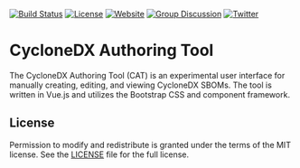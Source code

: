 [![Build Status](https://github.com/CycloneDX/cyclonedx-authoring-tool/workflows/Node%20CI/badge.svg)](https://github.com/CycloneDX/cyclonedx-authoring-tool/actions?workflow=Node+CI)
[![License](https://img.shields.io/badge/license-MIT-brightgreen.svg)][License]
[![Website](https://img.shields.io/badge/https://-cyclonedx.org-blue.svg)](https://cyclonedx.org/)
[![Group Discussion](https://img.shields.io/badge/discussion-groups.io-blue.svg)](https://groups.io/g/CycloneDX)
[![Twitter](https://img.shields.io/twitter/url/http/shields.io.svg?style=social&label=Follow)](https://twitter.com/CycloneDX_Spec)

# CycloneDX Authoring Tool

The CycloneDX Authoring Tool (CAT) is an experimental user interface for manually creating, editing, and viewing CycloneDX SBOMs. The tool is written in Vue.js and utilizes the Bootstrap CSS and component framework.



## License

Permission to modify and redistribute is granted under the terms of the MIT license. See the [LICENSE] file for the full license.

[License]: https://github.com/CycloneDX/cyclonedx-authoring-tool/blob/master/LICENSE
